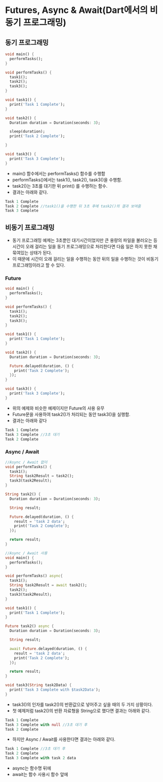 # Futures, Async & Await(Dart에서의 비동기 프로그래밍)

## 동기 프로그래밍 

~~~dart
void main() {
  performTasks();
}

void performTasks() {
  task1();
  task2();
  task3();
}

void task1() {
  print('Task 1 Complete');
}

void task2() {
  Duration duration = Duration(seconds: 3);

  sleep(duration);
  print('Task 2 Complete');

}

void task3() {
  print('Task 3 Complete');
}
~~~

* main() 함수에서는 performTasks() 함수를 수행함
* performTasks()에서는 task1(), task2(), task3()을 수행함.
* task2()는 3초를 대기한 뒤 print() 를 수행하는 함수.
* 결과는 아래와 같다.

~~~ d
Task 1 Complete
Task 2 Complete //task1()을 수행한 뒤 3초 후에 task2()의 결과 보여줌
Task 3 Complete
~~~



## 비동기 프로그래밍

* 동기 프로그래밍 예제는 3초뿐인 대기시간이었지만 큰 용량의 파일을 불러오는 등 시간이 오래 걸리는 일을 동기 프로그래밍으로 처리한다면 다음 일은 하지 못한 채 묶여있는 상태가 된다.
* 이 때문에 시간이 오래 걸리는 일을 수행하는 동안 뒤의 일을 수행하는 것이 비동기 프로그래밍이라고 할 수 있다.

### Future

~~~dart
void main() {
  performTasks();
}

void performTasks() {
  task1();
  task2();
  task3();
}

void task1() {
  print('Task 1 Complete');
}

void task2() {
  Duration duration = Duration(seconds: 3);

  Future.delayed(duration, () {
    print('Task 2 Complete');
  });
}

void task3() {
  print('Task 3 Complete');
}
~~~

* 위의 예제와 비슷한 예제이지만 Future의 사용 유무
* Future문을 사용하여 task2()가 처리되는 동안 task3()을 실행함.
* 결과는 아래와 같다

~~~dart
Task 1 Complete
Task 3 Complete //3초 대기
Task 2 Complete
~~~



### Async / Await

~~~dart
//Async / Await 없이
void performTasks() {
  task1();
  String task2Result = task2();
  task3(task2Result);
}

String task2() {
  Duration duration = Duration(seconds: 3);

  String result;

  Future.delayed(duration, () {
    result = 'task 2 data';
    print('Task 2 Complete');
  });

  return result;
}
~~~



~~~dart
//Async / Await 사용
void main() {
  performTasks();
}

void performTasks() async{
  task1();
  String task2Result = await task2();
  task2();
  task3(task2Result);
}

void task1() {
  print('Task 1 Complete');
}

Future task2() async {
  Duration duration = Duration(seconds: 3);

  String result;

  await Future.delayed(duration, () {
    result = 'task 2 data';
    print('Task 2 Complete');
  });

  return result;
}

void task3(String task2Data) {
  print('Task 3 Complete with $task2Data');
}
~~~

* task3()의 인자를 task2()의 반환값으로 넣어주고 싶을 때의 두 가지 상황이다.
* 첫 예제처럼 task2()의 반환 자료형을 String으로 했다면 결과는 아래와 같다.

~~~dart
Task 1 Complete
Task 3 Complete with null //3초 대기 후
Task 2 Complete
~~~

* 하지만 Async / Await를 사용한다면 결과는 아래와 같다.

~~~dart
Task 1 Complete //3초 대기 후
Task 2 Complete
Task 3 Complete with task 2 data
~~~

* async는 함수명 뒤에
* await는 함수 사용시 함수 앞에 